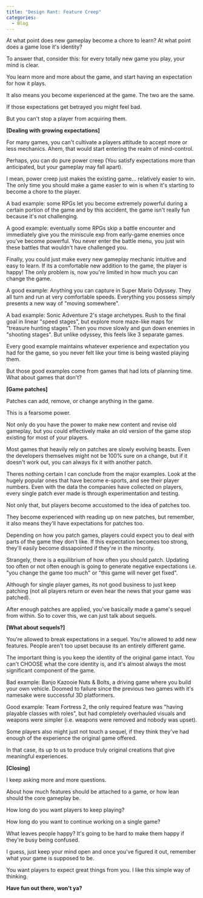 ```yaml
--- 
title: "Design Rant: Feature Creep"
categories:
  - Blog
---
```


At what point does new gameplay become a chore to learn? At what point does a game lose it's identity?

To answer that, consider this: for every totally new game you play, your mind is clear.

You learn more and more about the game, and start having an expectation for how it plays.

It also means you become experienced at the game. The two are the same.

If those expectations get betrayed you might feel bad.

But you can't stop a player from acquiring them.

<b>[Dealing with growing expectations]</b>

For many games, you can't cultivate a players attitude to accept more or less mechanics. Ahem, that would start entering the realm of mind-control.

Perhaps, you can do pure power creep (You satisfy expectations more than anticipated, but your gameplay may fall apart).

I mean, power creep just makes the existing game... relatively easier to win. The only time you should make a game easier to win is when it's starting to become a chore to the player. 

A bad example: some RPGs let you become extremely powerful during a certain portion of the game and by this accident, the game isn't really fun because it's not challenging.

A good example: eventually some RPGs skip a battle encounter and immediately give you the miniscule exp from early-game enemies once you've become powerful. You never enter the battle menu, you just win these battles that wouldn't have challenged you.

Finally, you could just make every new gameplay mechanic intuitive and easy to learn. If its a comfortable new addition to the game, the player is happy! The only problem is, now you're limited in how much you can change the game.

A good example: Anything you can capture in Super Mario Odyssey. They all turn and run at very comfortable speeds. Everything you possess simply presents a new way of "moving somewhere".

A bad example: Sonic Adventure 2's stage archetypes. Rush to the final goal in linear "speed stages", but explore more maze-like maps for "treasure hunting stages". Then you move slowly and gun down enemies in "shooting stages". But unlike odyssey, this feels like 3 separate games.

Every good example maintains whatever experience and expectation you had for the game, so you never felt like your time is being wasted playing them.

But those good examples come from games that had lots of planning time. What about games that don't?

<b>[Game patches]</b>

Patches can add, remove, or change anything in the game.

This is a fearsome power.

Not only do you have the power to make new content and revise old gameplay, but you could effectively make an old version of the game stop existing for most of your players.

Most games that heavily rely on patches are slowly evolving beasts. Even the developers themselves might not be 100% sure on a change, but if it doesn't work out, you can always fix it with another patch.

Theres nothing certain I can conclude from the major examples. Look at the hugely popular ones that have become e-sports, and see their player numbers. Even with the data the companies have collected on players, every single patch ever made is through experimentation and testing.

Not only that, but players become accustomed to the idea of patches too. 

They become experienced with reading up on new patches, but remember, it also means they'll have expectations for patches too.

Depending on how you patch games, players could expect you to deal with parts of the game they don't like. If this expectation becomes too strong, they'll easily become dissapointed if they're in the minority.

Strangely, there is a equilibrium of how often you should patch. Updating too often or not often enough is going to generate negative expectations i.e. "you change the game too much" or "this game will never get fixed".

Although for single player games, its not good business to just keep patching (not all players return or even hear the news that your game was patched).

After enough patches are applied, you've basically made a game's sequel from within. So to cover this, we can just talk about sequels.

<b>[What about sequels?]</b>

You're allowed to break expectations in a sequel. You're allowed to add new features. People aren't too upset because its an entirely different game.

The important thing is you keep the identity of the original game intact. You can't CHOOSE what the core identity is, and it's almost always the most significant component of the game.

Bad example: Banjo Kazooie Nuts & Bolts, a driving game where you build your own vehicle. Doomed to failure since the previous two games with it's namesake were successful 3D platformers.

Good example: Team Fortress 2, the only required feature was "having playable classes with roles", but had completely overhauled visuals and weapons were simpler (i.e. weapons were removed and nobody was upset).

Some players also might just not touch a sequel, if they think they've had enough of the experience the original game offered.

In that case, its up to us to produce truly original creations that give meaningful experiences.

<b>[Closing]</b>

I keep asking more and more questions.

About how much features should be attached to a game, or how lean should the core gameplay be.

How long do you want players to keep playing?

How long do you want to continue working on a single game?

What leaves people happy? It's going to be hard to make them happy if they're busy being confused.

I guess, just keep your mind open and once you've figured it out, remember what your game is supposed to be.

You want players to expect great things from you. I like this simple way of thinking.


<b>Have fun out there, won't ya?</b>

